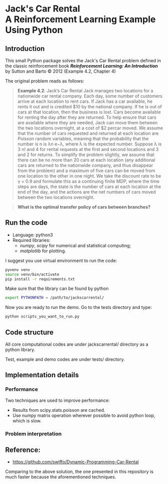 # Jack's Car Rental <br/> A Reinforcement Learning Example Using Python
## Introduction
This small Python package solves the Jack's Car Rental problem defined 
in the classic reinforcement book 
**_Reinforcement Learning: An Introduction_** by Sutton and Barto &copy; 2012
(Example 4.2, Chapter 4)

The original problem reads as follows:
> **Example 4.2**: 
Jack’s Car Rental Jack manages two locations for a nationwide car rental company.
Each day, some number of customers arrive at each location to rent cars. 
If Jack has a car available, he rents it out and is
credited $10 by the national company. 
If he is out of cars at that location, then the business is lost.
Cars become available for renting the day after they are returned.
To help ensure that cars are available where they are needed,
 Jack can move them between the two locations overnight, 
 at a cost of $2 percar moved. 
We assume that the number of cars requested and returned at each location are Poisson random variables, 
meaning that the probability that the number is n is λn e−λ, 
where λ is the expected number. 
Suppose λ is 3 n! and 4 for rental requests at the first and second locations and 3 and 2 for returns. 
To simplify the problem slightly, we assume that there can be no more than 20 cars at each location 
(any additional cars are returned to the nationwide company, 
and thus disappear from the problem) 
and a maximum of five cars can be moved from one location to the other in one night. 
We take the discount rate to be γ = 0.9 and formulate this as a continuing finite MDP, 
where the time steps are days, 
the state is the number of cars at each location at the end of the day, 
and the actions are the net numbers of cars moved between the two locations overnight.

> **What is the optimal transfer policy of cars between branches?**



## Run the code
- Language: python3
- Required libraries: 
    - *numpy*, *scipy* for numerical and statistical computing; 
    - *matplotlib* for plotting.

I suggest you use virtual environment to run the code:
```bash
pyvenv venv
source venv/bin/activate
pip install -r requirements.txt
```

Make sure that the library can be found by python
```bash
export PYTHONPATH = /path/to/jackscarrental/
```

Now you are ready to run the demo.
Go to the tests directory and type:
```bash
python scripts_you_want_to_run.py
```
## Code structure
All core computational codes are under jackscarrental/ directory 
as a python library.

Test, example and demo codes are under tests/ directory.

## Implementation details

### Performance
Two techniques are used to improve performance:
- Results from scipy.stats.poisson are cached.
- Use numpy matrix operation wherever possible to avoid python loop, which is slow.

### Problem interpretation


## Reference:
- https://github.com/swiffo/Dynamic-Programming-Car-Rental

Comparing to the above solution, the one presented in this repository is much faster because the aforementioned techniques.  


